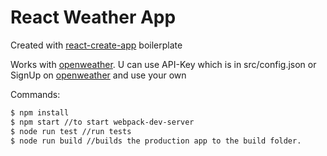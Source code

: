 # React Weather App
Created with [react-create-app](https://github.com/facebookincubator/create-react-app) boilerplate

Works with [openweather](http://openweathermap.org/). 
U can use API-Key which is in src/config.json or SignUp on [openweather](http://openweathermap.org/) and use your own

Commands:
 ```sh
$ npm install
$ npm start //to start webpack-dev-server
$ node run test //run tests
$ node run build //builds the production app to the build folder.
```
